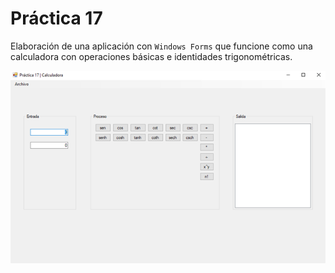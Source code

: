 # Práctica 17

Elaboración de una aplicación con `Windows Forms` que funcione como una calculadora con operaciones básicas e identidades trigonométricas.

![Imagen de la práctica](./practice.png)

